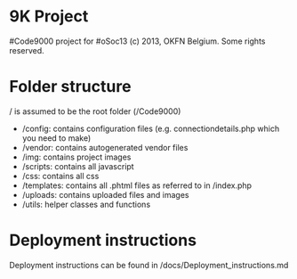 9K Project
=========

#Code9000 project for #oSoc13
(c) 2013, OKFN Belgium. Some rights reserved.

# Folder structure

/ is assumed to be the root folder (/Code9000)

* /config: contains configuration files (e.g. connectiondetails.php which you need to make)
* /vendor: contains autogenerated vendor files
* /img: contains project images
* /scripts: contains all javascript
* /css: contains all css
* /templates: contains all .phtml files as referred to in /index.php
* /uploads: contains uploaded files and images
* /utils: helper classes and functions

# Deployment instructions

Deployment instructions can be found in /docs/Deployment_instructions.md